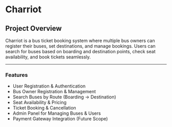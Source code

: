 # Charriot

## Project Overview

Charriot is a bus ticket booking system where multiple bus owners can register their buses, set destinations, and manage bookings. Users can search for buses based on boarding and destination points, check seat availability, and book tickets seamlessly.

---

### Features

- User Registration & Authentication
- Bus Owner Registration & Management
- Search Buses by Route (Boarding → Destination)
- Seat Availability & Pricing
- Ticket Booking & Cancellation
- Admin Panel for Managing Buses & Users
- Payment Gateway Integration (Future Scope)
